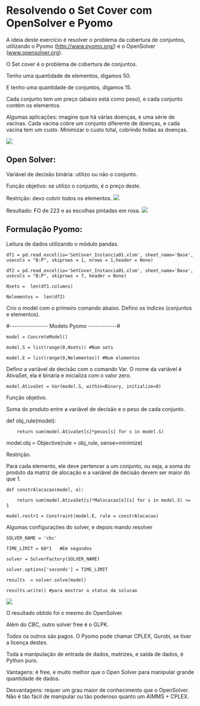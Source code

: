 # Resolvendo o Set Cover com OpenSolver e Pyomo

A ideia deste exercício é resolver o problema da cobertura de conjuntos, utilizando o Pyomo  (http://www.pyomo.org/) e o OpenSolver (www.opensolver.org).

O Set cover é o problema de cobertura de conjuntos.

Tenho uma quantidade de elementos, digamos 50.

E tenho uma quantidade de conjuntos, digamos 15.

Cada conjunto tem um preço (abaixo está como peso), e cada conjunto contém os elementos.

Algumas aplicações: imagine que há várias doenças, e uma série de vacinas. Cada vacina cobre um conjunto diferente de doenças, e cada vacina tem um custo. Minimizar o custo total, cobrindo todas as doenças.

![](https://forgottenmathhome.files.wordpress.com/2020/01/set01.jpg)

## Open Solver:

Variável de decisão binária: utilizo ou não o conjunto.

Função objetivo: se utilizo o conjunto, é o preço deste.

Restrição: devo cobrir todos os elementos.
![](https://forgottenmathhome.files.wordpress.com/2020/01/set02.jpg)

Resultado: FO de 223 e as escolhas pintadas em rosa.
![](https://forgottenmathhome.files.wordpress.com/2020/01/set03.jpg)

## Formulação Pyomo:

Leitura de dados utilizando o módulo pandas.

    df1 = pd.read_excel(io='SetCover_Instancia01.xlsm', sheet_name='Base', usecols = "B:P", skiprows = 1, nrows = 1,header = None)

    df2 = pd.read_excel(io='SetCover_Instancia01.xlsm', sheet_name='Base', usecols = "B:P", skiprows = 7, header = None)

    Nsets =  len(df1.columns)

    Nelementos =  len(df2)

Crio o model com o primeiro comando abaixo. Defino os índices (conjuntos e elementos).

   #---------------- Modelo Pyomo ------------#     

    model = ConcreteModel()

    model.S = list(range(0,Nsets)) #Num sets

    model.E = list(range(0,Nelementos)) #Num elementos

Defino a variável de decisão com o comando Var. O nome da variável é AtivaSet, ela é binária e inicializa com o valor zero.

    model.AtivaSet = Var(model.S, within=Binary, initialize=0)

Função objetivo.

Soma do produto entre a variável de decisão e o peso de cada conjunto.

def obj_rule(model):

        return sum(model.AtivaSet[s]*pesos[s] for s in model.S)

model.obj = Objective(rule = obj_rule, sense=minimize)

Restrição.

Para cada elemento, ele deve pertencer a um conjunto, ou seja, a soma do produto da matriz de alocação e a variável de decisão devem ser maior do que 1.

    def constrAlocacao(model, e):

        return sum(model.AtivaSet[s]*Malocacao[e][s] for s in model.S) >= 1

    model.restr1 = Constraint(model.E, rule = constrAlocacao)      

Algumas configurações do solver, e depois mando resolver

    SOLVER_NAME = 'cbc'

    TIME_LIMIT = 60*1   #Em segundos

    solver = SolverFactory(SOLVER_NAME)

    solver.options['seconds'] = TIME_LIMIT

    results  = solver.solve(model)

    results.write() #para mostrar o status da solucao

![](https://forgottenmathhome.files.wordpress.com/2020/01/set04.png)

O resultado obtido foi o mesmo do OpenSolver.

Além do CBC, outro solver free é o GLPK.

Todos os outros são pagos. O Pyomo pode chamar CPLEX, Gurobi, se tiver a licença destes.

Toda a manipulação de entrada de dados, matrizes, e saída de dados, é Python puro.

Vantagens: é free, e muito melhor que o Open Solver para manipular grande quantidade de dados.

Desvantagens: requer um grau maior de conhecimento que o OpenSolver. Não é tão fácil de manipular ou tão poderoso quanto um AIMMS + CPLEX.
